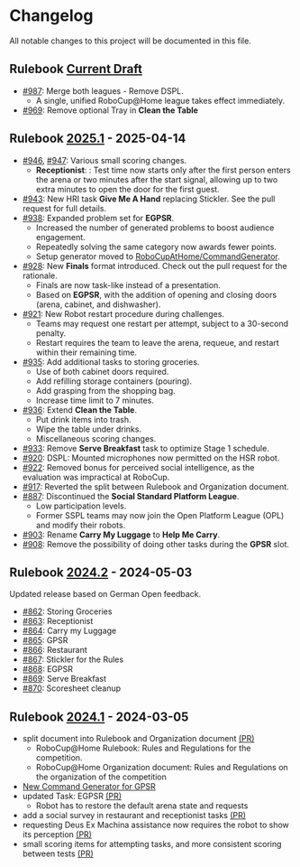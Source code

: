 # Changelog

[Current Draft]: https://github.com/RoboCupAtHome/RuleBook/compare/2025.1..HEAD
[2025.1]: https://github.com/RoboCupAtHome/RuleBook/compare/2024.2..2025.1
[2024.2]: https://github.com/RoboCupAtHome/RuleBook/compare/2024.1..2024.2
[2024.1]: https://github.com/RoboCupAtHome/RuleBook/compare/2023.2..2024.1
[2023.2]: https://github.com/RoboCupAtHome/RuleBook/compare/2023.1..2023.2
[2023.1]: https://github.com/RoboCupAtHome/RuleBook/compare/2019.v1..2023.1


All notable changes to this project will be documented in this file.

## Rulebook [Current Draft]

* [#987](https://github.com/RoboCupAtHome/RuleBook/pull/987): Merge both leagues - Remove DSPL. 
  * A single, unified RoboCup@Home league takes effect immediately. 
* [#969](https://github.com/RoboCupAtHome/RuleBook/pull/969): Remove optional Tray in **Clean the Table**

## Rulebook [2025.1] - 2025-04-14
* [#946](https://github.com/RoboCupAtHome/RuleBook/pull/946), [#947](https://github.com/RoboCupAtHome/RuleBook/pull/947): Various small scoring changes.
  * **Receptionist**: : Test time now starts only after the first person enters the arena or two minutes after the start signal, allowing up to two extra minutes to open the door for the first guest.
* [#943](https://github.com/RoboCupAtHome/RuleBook/pull/943): New HRI task **Give Me A Hand** replacing Stickler. See the pull request for full details.
* [#938](https://github.com/RoboCupAtHome/RuleBook/pull/938): Expanded problem set for **EGPSR**.
  * Increased the number of generated problems to boost audience engagement.
  * Repeatedly solving the same category now awards fewer points.
  * Setup generator moved to [RoboCupAtHome/CommandGenerator](https://github.com/RoboCupAtHome/CommandGenerator).
* [#928](https://github.com/RoboCupAtHome/RuleBook/pull/928): New **Finals** format introduced. Check out the pull request for the rationale.
  * Finals are now task-like instead of a presentation.
  * Based on **EGPSR**, with the addition of opening and closing doors (arena, cabinet, and dishwasher).
* [#921](https://github.com/RoboCupAtHome/RuleBook/pull/921):  New Robot restart procedure during challenges.
  * Teams may request one restart per attempt, subject to a 30-second penalty. 
  * Restart requires the team to leave the arena, requeue, and restart within their remaining time.
* [#935](https://github.com/RoboCupAtHome/RuleBook/pull/935): Add additional tasks to storing groceries.
  * Use of both cabinet doors required.
  * Add refilling storage containers (pouring).
  * Add grasping from the shopping bag.
  * Increase time limit to 7 minutes.
* [#936](https://github.com/RoboCupAtHome/RuleBook/pull/936): Extend **Clean the Table**.
  * Put drink items into trash.
  * Wipe the table under drinks.
  * Miscellaneous scoring changes.
* [#933](https://github.com/RoboCupAtHome/RuleBook/pull/933): Remove **Serve Breakfast** task to optimize Stage 1 schedule.
* [#920](https://github.com/RoboCupAtHome/RuleBook/pull/920): DSPL: Mounted microphones now permitted on the HSR robot.
* [#922](https://github.com/RoboCupAtHome/RuleBook/pull/922): Removed bonus for perceived social intelligence, as the evaluation was impractical at RoboCup.
* [#917](https://github.com/RoboCupAtHome/RuleBook/pull/917): Reverted the split between Rulebook and Organization document.
* [#887](https://github.com/RoboCupAtHome/RuleBook/pull/887): Discontinued the **Social Standard Platform League**.
  * Low participation levels.
  * Former SSPL teams may now join the Open Platform League (OPL) and modify their robots.
* [#903](https://github.com/RoboCupAtHome/RuleBook/pull/903): Rename **Carry My Luggage** to **Help Me Carry**.
* [#908](https://github.com/RoboCupAtHome/RuleBook/pull/908): Remove the possibility of doing other tasks during the **GPSR** slot.

## Rulebook [2024.2] - 2024-05-03
Updated release based on German Open feedback.
* [#862](https://github.com/RoboCupAtHome/RuleBook/pull/862): Storing Groceries
* [#863](https://github.com/RoboCupAtHome/RuleBook/pull/863): Receptionist
* [#864](https://github.com/RoboCupAtHome/RuleBook/pull/864): Carry my Luggage
* [#865](https://github.com/RoboCupAtHome/RuleBook/pull/865): GPSR
* [#866](https://github.com/RoboCupAtHome/RuleBook/pull/866): Restaurant
* [#867](https://github.com/RoboCupAtHome/RuleBook/pull/867): Stickler for the Rules
* [#868](https://github.com/RoboCupAtHome/RuleBook/pull/868): EGPSR
* [#869](https://github.com/RoboCupAtHome/RuleBook/pull/869): Serve Breakfast
* [#870](https://github.com/RoboCupAtHome/RuleBook/pull/870): Scoresheet cleanup

## Rulebook [2024.1] - 2024-03-05
* split document into Rulebook and Organization document [(PR)](https://github.com/RoboCupAtHome/RuleBook/pull/831)
  * RoboCup@Home Rulebook: Rules and Regulations for the competition.
  * RoboCup@Home Organization document: Rules and Regulations on the organization of the competition
* [New Command Generator for GPSR](https://github.com/johaq/CommandGenerator/tree/master)
* updated Task: EGPSR [(PR)](https://github.com/RoboCupAtHome/RuleBook/pull/844)
  * Robot has to restore the default arena state and requests
* add a social survey in restaurant and receptionist tasks [(PR)](https://github.com/RoboCupAtHome/RuleBook/pull/839)
* requesting Deus Ex Machina assistance now requires the robot to show its perception [(PR)](https://github.com/RoboCupAtHome/RuleBook/pull/838)
* small scoring items for attempting tasks, and more consistent scoring between tests [(PR)](https://github.com/RoboCupAtHome/RuleBook/pull/843)
